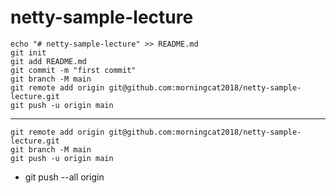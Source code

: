 # netty-sample-lecture

```$xslt
echo "# netty-sample-lecture" >> README.md
git init
git add README.md
git commit -m "first commit"
git branch -M main
git remote add origin git@github.com:morningcat2018/netty-sample-lecture.git
git push -u origin main
```


---

```$xslt
git remote add origin git@github.com:morningcat2018/netty-sample-lecture.git
git branch -M main
git push -u origin main
```

- git push --all origin

